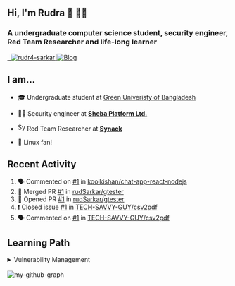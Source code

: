 <h2>Hi, I'm Rudra 👋 👨‍💻</h2>
<h3>A undergraduate computer science student, security engineer, Red Team Researcher and life-long learner</h3>

<a href="https://komarev.com/ghpvc/?username=Rajchowdhury420&label=PROFILE+VIEWS" target="blank">
    <img src="https://komarev.com/ghpvc/?username=rudSarkar&label=PROFILE+VIEWS" alt=""/>
</a>

<a href="https://twitter.com/rudr4_sarkar" target="blank">
    <img src="https://img.shields.io/badge/-@rudr4_sarkar-1ca0f1?style=flat&labelColor=1ca0f1&logo=twitter&logoColor=white" alt=""/>
</a>

<a href="https://www.linkedin.com/in/rudr4-sarkar/" target="blank">
    <img src="https://img.shields.io/badge/-rudr4sarkar-blue?style=flat&logo=Linkedin&logoColor=white" alt="rudr4-sarkar"/>
</a>

<a target="_blank" href="https://rudra0x01.xyz" target="_blank">
    <img alt="Blog" src="https://img.shields.io/badge/-website-4285F4?style=flat&logo=google-chrome&logoColor=white" />
</a>

<br />

## I am...

- 🎓 Undergraduate student at [Green Univeristy of Bangladesh](https://green.edu.bd/)
- 👨‍💻 Security engineer at **[Sheba Platform Ltd.](https://sheba.xyz/)**

- <img src="https://platform.synack.com/favicon.png" height="17px" alt="Synack Red Team" /> Red Team Researcher at **[Synack](https://synack.com/)**

- 🐧 Linux fan!

## Recent Activity
<!--START_SECTION:activity-->
1. 🗣 Commented on [#1](https://github.com/koolkishan/chat-app-react-nodejs/issues/1) in [koolkishan/chat-app-react-nodejs](https://github.com/koolkishan/chat-app-react-nodejs)
2. 🎉 Merged PR [#1](https://github.com/rudSarkar/gtester/pull/1) in [rudSarkar/gtester](https://github.com/rudSarkar/gtester)
3. 💪 Opened PR [#1](https://github.com/rudSarkar/gtester/pull/1) in [rudSarkar/gtester](https://github.com/rudSarkar/gtester)
4. ❗️ Closed issue [#1](https://github.com/TECH-SAVVY-GUY/csv2pdf/issues/1) in [TECH-SAVVY-GUY/csv2pdf](https://github.com/TECH-SAVVY-GUY/csv2pdf)
5. 🗣 Commented on [#1](https://github.com/TECH-SAVVY-GUY/csv2pdf/issues/1) in [TECH-SAVVY-GUY/csv2pdf](https://github.com/TECH-SAVVY-GUY/csv2pdf)
<!--END_SECTION:activity-->

## Learning Path

<details>

<summary>Vulnerability Management</summary>

- DevOps things require
    
    - [Docker Mastery: with Kubernetes +Swarm from a Docker Captain](https://udemy.com/course/docker-mastery)
    
    - [Ansible for the Beginners course for DevOps Engineers and System Admins - Udemy](https://www.udemy.com/course/valaxy-ansible/)
    
- Cloud Certification

  - [[NEW] Ultimate AWS Certified Cloud Practitioner - 2021 by Stephane Maarek ](https://www.udemy.com/course/aws-certified-cloud-practitioner-new/)

- Ability to work day-to-day in production environment

  - [Linux Journey](https://linuxjourney.com/)
  - [A day in the Life of a Linux Administrator | Edureka](https://www.youtube.com/watch?v=zvoBWbQ6a7U)

- Container security, solutions
  
  - [The Great Escape - TryHackMe](https://tryhackme.com/room/thegreatescape)
    
  - [The Docker Rodeo - TryHackMe](https://tryhackme.com/room/dockerrodeo)
    
  - [PalsForLife - TryHackMe](https://tryhackme.com/room/palsforlife)

  - [Docker Container Security - Docker](https://www.youtube.com/watch?v=E_0vxpL_lxM)
    
  - [How I Learned Docker Security the Hard Way (So You Don’t Have To)](https://www.youtube.com/watch?v=C343TPOpTzU)
    
  - [Container Security: Container Vulnerability Scanning with Snyk](https://www.youtube.com/watch?v=AYO4AFyDfGY)
    
  - [Direct Dockerfile Container Image Scanning now available from Synk](https://www.youtube.com/watch?v=dH8lVX2OLW0)
    
  - [Hacking into your containers, and how to stop it!](https://www.youtube.com/watch?v=IuiJdQsty5k)

  - [How Twistlock Secures the Full Application Lifecycle - Prisma Cloud](https://www.youtube.com/watch?v=KunpU9urBaA)

  - [Container Security with Twistlock - Docker Pune](https://www.youtube.com/watch?v=e8fehSnTj-s)

  - [Webinar: Trivy Open Source Scanner for Container Images – Just Download and Run! - CNCF](https://www.youtube.com/watch?v=XnYxX9uueoQ)

  - [Docker Image Vulnerabilities & Trivy Image Scanning Demo | K21academy](https://k21academy.com/docker-kubernetes/docker-image-vulnerabilities/)

  - More will be added soon...

- Repository
    
    - [Docker Scan Snyk Github CI/CD](https://github.com/ericsmalling/docker-scan)
    
- Scanning solutions

  - [Nessus - Scanning and Vulnerability Management](https://www.tenable.com/products/nessus)

  - [Acunetix](https://www.acunetix.com/product/standard/)

  - [OpenVAS](https://www.openvas.org/)
  </details>

<br/>
<img src="https://activity-graph.herokuapp.com/graph?username=rudSarkar&bg_color=22272e&color=9BE8A8&line=9BE8A8&point=40C363&area=false&hide_border=true" alt="my-github-graph"></img>
